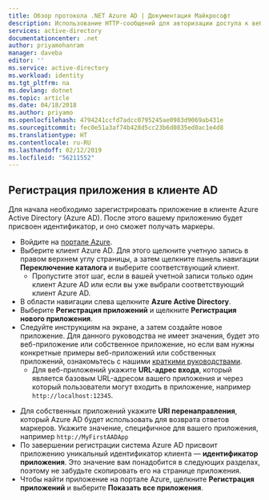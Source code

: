```yaml
---
title: Обзор протокола .NET Azure AD | Документация Майкрософт
description: Использование HTTP-сообщений для авторизации доступа к веб-приложениям и веб-API в клиенте с использованием Azure AD.
services: active-directory
documentationcenter: .net
author: priyamohanram
manager: daveba
editor: ''
ms.service: active-directory
ms.workload: identity
ms.tgt_pltfrm: na
ms.devlang: dotnet
ms.topic: article
ms.date: 04/18/2018
ms.author: priyamo
ms.openlocfilehash: 4794241ccfd7adcc0795245ae0983d9069ab431e
ms.sourcegitcommit: fec0e51a3af74b428d5cc23b6d0835ed0ac1e4d8
ms.translationtype: HT
ms.contentlocale: ru-RU
ms.lasthandoff: 02/12/2019
ms.locfileid: "56211552"
---
```

## <a name="register-your-application-with-your-ad-tenant"></a>Регистрация приложения в клиенте AD
Для начала необходимо зарегистрировать приложение в клиенте Azure Active Directory (Azure AD). После этого вашему приложению будет присвоен идентификатор, и оно сможет получать маркеры.

* Войдите на [портале Azure](https://portal.azure.com).
* Выберите клиент Azure AD. Для этого щелкните учетную запись в правом верхнем углу страницы, а затем щелкните панель навигации **Переключение каталога** и выберите соответствующий клиент. 
  * Пропустите этот шаг, если в вашей учетной записи только один клиент Azure AD или если вы уже выбрали соответствующий клиент Azure AD.
* В области навигации слева щелкните **Azure Active Directory**.
* Выберите **Регистрация приложений** и щелкните **Регистрация нового приложения**.
* Следуйте инструкциям на экране, а затем создайте новое приложение. Для данного руководства не имеет значения, будет это веб-приложение или собственное приложение, но если вам нужны конкретные примеры веб-приложений или собственных приложений, ознакомьтесь с нашими [краткими руководствами](../articles/active-directory/develop/v1-overview.md).
  * Для веб-приложений укажите **URL-адрес входа**, который является базовым URL-адресом вашего приложения и через который пользователи могут входить в приложение, например `http://localhost:12345`.
<!--TODO: add once App ID URI is configurable: The **App ID URI** is a unique identifier for your application. The convention is to use `https://<tenant-domain>/<app-name>`, e.g. `https://contoso.onmicrosoft.com/my-first-aad-app`-->
  * Для собственных приложений укажите **URI перенаправления**, который Azure AD будет использовать для возврата ответов маркеров. Укажите значение, специфичное для вашего приложения, например `http://MyFirstAADApp`
* По завершении регистрации система Azure AD присвоит приложению уникальный идентификатор клиента — **идентификатор приложения**. Это значение вам понадобится в следующих разделах, поэтому не забудьте скопировать его на странице приложения.
* Чтобы найти приложение на портале Azure, щелкните **Регистрация приложений** и выберите **Показать все приложения**.
